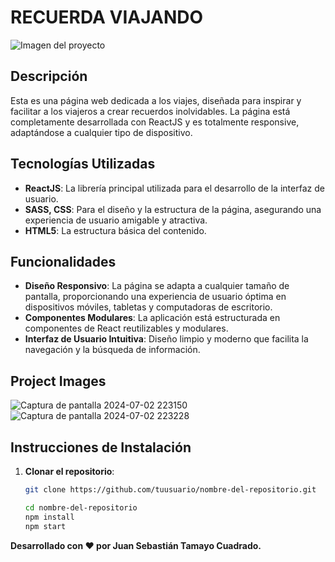 # RECUERDA VIAJANDO

![Imagen del proyecto](https://github.com/tamayo2/Flight-ReactJS/assets/152241026/00de33ec-2447-4433-814a-71ff4e456c33)


## Descripción

Esta es una página web dedicada a los viajes, diseñada para inspirar y facilitar a los viajeros a crear recuerdos inolvidables. La página está completamente desarrollada con ReactJS y es totalmente responsive, adaptándose a cualquier tipo de dispositivo.

## Tecnologías Utilizadas

- **ReactJS**: La librería principal utilizada para el desarrollo de la interfaz de usuario.
- **SASS, CSS**: Para el diseño y la estructura de la página, asegurando una experiencia de usuario amigable y atractiva.
- **HTML5**: La estructura básica del contenido.

## Funcionalidades

- **Diseño Responsivo**: La página se adapta a cualquier tamaño de pantalla, proporcionando una experiencia de usuario óptima en dispositivos móviles, tabletas y computadoras de escritorio.
- **Componentes Modulares**: La aplicación está estructurada en componentes de React reutilizables y modulares.
- **Interfaz de Usuario Intuitiva**: Diseño limpio y moderno que facilita la navegación y la búsqueda de información.

## Project Images

![Captura de pantalla 2024-07-02 223150](https://github.com/tamayo2/Flight-ReactJS/assets/152241026/7d0af0c0-3638-4a73-94c2-f83945fbc3ee)
![Captura de pantalla 2024-07-02 223228](https://github.com/tamayo2/Flight-ReactJS/assets/152241026/e84d2e19-582a-4deb-aaab-2a90c1d97286)


## Instrucciones de Instalación

1. **Clonar el repositorio**:
   ```bash
   git clone https://github.com/tuusuario/nombre-del-repositorio.git

   cd nombre-del-repositorio
   npm install
   npm start

**Desarrollado con ❤️ por Juan Sebastián Tamayo Cuadrado.**
